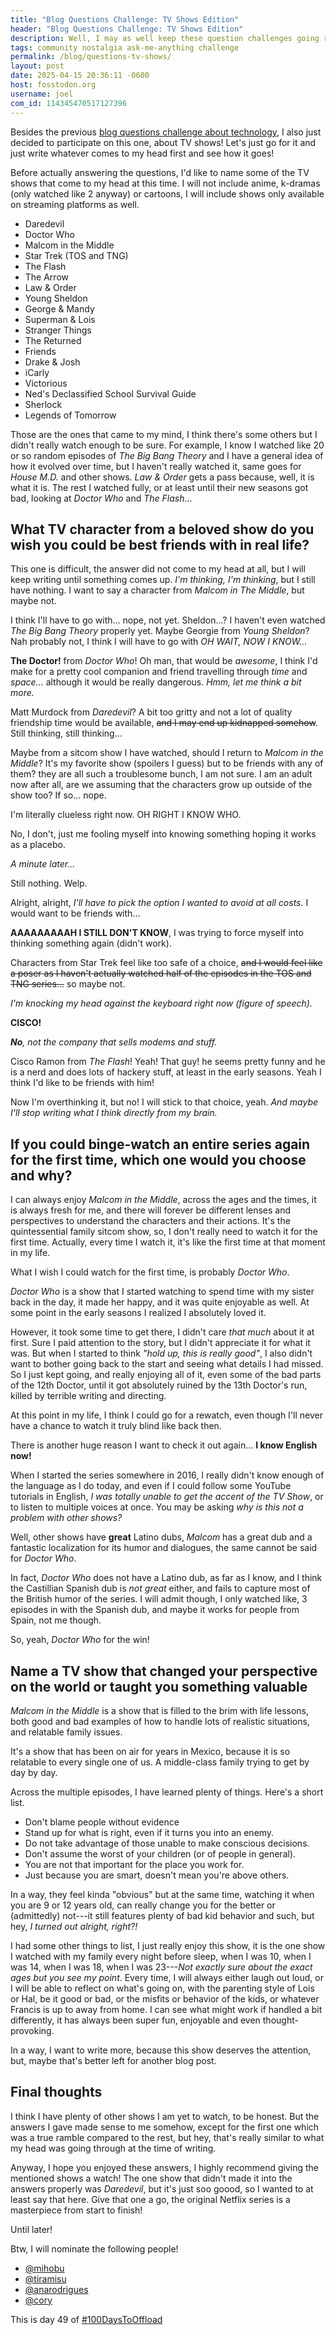 ```yaml
---
title: "Blog Questions Challenge: TV Shows Edition"
header: "Blog Questions Challenge: TV Shows Edition"
description: Well, I may as well keep these question challenges going right? This time, TV Shows!
tags: community nostalgia ask-me-anything challenge
permalink: /blog/questions-tv-shows/
layout: post
date: 2025-04-15 20:36:11 -0600
host: fosstodon.org
username: joel
com_id: 114345470517127396
---
```

Besides the previous [blog questions challenge about technology](/blog/blog-questions-technology-edition), I also just decided to participate on this one, about TV shows! Let's just go for it and just write whatever comes to my head first and see how it goes!

Before actually answering the questions, I'd like to name some of the TV shows that come to my head at this time. I will not include anime, k-dramas (only watched like 2 anyway) or cartoons, I will include shows only available on streaming platforms as well.

- Daredevil
- Doctor Who
- Malcom in the Middle
- Star Trek (TOS and TNG)
- The Flash
- The Arrow
- Law & Order
- Young Sheldon
- George & Mandy
- Superman & Lois
- Stranger Things
- The Returned
- Friends
- Drake & Josh
- iCarly
- Victorious
- Ned's Declassified School Survival Guide
- Sherlock
- Legends of Tomorrow

Those are the ones that came to my mind, I think there's some others but I didn't really watch enough to be sure. For example, I know I watched like 20 or so random episodes of *The Big Bang Theory* and I have a general idea of how it evolved over time, but I haven't really watched it, same goes for *House M.D.* and other shows. *Law & Order* gets a pass because, well, it is what it is. The rest I watched fully, or at least until their new seasons got bad, looking at *Doctor Who* and *The Flash*...

## What TV character from a beloved show do you wish you could be best friends with in real life?

This one is difficult, the answer did not come to my head at all, but I will keep writing until something comes up. *I'm thinking, I'm thinking*, but I still have nothing. I want to say a character from *Malcom in The Middle*, but maybe not.

I think I'll have to go with... nope, not yet. Sheldon...? I haven't even watched *The Big Bang Theory* properly yet. Maybe Georgie from *Young Sheldon*? Nah probably not, I think I will have to go with *OH WAIT, NOW I KNOW...*

**The Doctor!** from *Doctor Who*! Oh man, that would be *awesome*, I think I'd make for a pretty cool companion and friend travelling through *time* and *space...* although it would be really dangerous. *Hmm, let me think a bit more.*

Matt Murdock from *Daredevil*? A bit too gritty and not a lot of quality friendship time would be available, ~~and I may end up kidnapped somehow~~. Still thinking, still thinking...

Maybe from a sitcom show I have watched, should I return to *Malcom in the Middle*? It's my favorite show (spoilers I guess) but to be friends with any of them? they are all such a troublesome bunch, I am not sure. I am an adult now after all, are we assuming that the characters grow up outside of the show too? If so... nope.

I'm literally clueless right now. OH RIGHT I KNOW WHO.

No, I don't, just me fooling myself into knowing something hoping it works as a placebo.

*A minute later...*

Still nothing. Welp.

Alright, alright, *I'll have to pick the option I wanted to avoid at all costs*. I would want to be friends with...

**AAAAAAAAAH I STILL DON'T KNOW**, I was trying to force myself into thinking something again (didn't work).

Characters from Star Trek feel like too safe of a choice, ~~and I would feel like a poser as I haven't actually watched half of the episodes in the TOS and TNG series...~~ so maybe not.

*I'm knocking my head against the keyboard right now (figure of speech).*

**CISCO!**

_**No**, not the company that sells modems and stuff._

Cisco Ramon from *The Flash*! Yeah! That guy! he seems pretty funny and he is a nerd and does lots of hackery stuff, at least in the early seasons. Yeah I think I'd like to be friends with him!

Now I'm overthinking it, but no! I will stick to that choice, yeah. *And maybe I'll stop writing what I think directly from my brain.*

## If you could binge-watch an entire series again for the first time, which one would you choose and why?

I can always enjoy *Malcom in the Middle*, across the ages and the times, it is always fresh for me, and there will forever be different lenses and perspectives to understand the characters and their actions. It's the quintessential family sitcom show, so, I don't really need to watch it for the first time. Actually, every time I watch it, it's like the first time at that moment in my life.

What I wish I could watch for the first time, is probably *Doctor Who*.

*Doctor Who* is a show that I started watching to spend time with my sister back in the day, it made her happy, and it was quite enjoyable as well. At some point in the early seasons I realized I absolutely loved it.

However, it took some time to get there, I didn't care *that much* about it at first. Sure I paid attention to the story, but I didn't appreciate it for what it was. But when I started to think *"hold up, this is really good"*, I also didn't want to bother going back to the start and seeing what details I had missed. So I just kept going, and really enjoying all of it, even some of the bad parts of the 12th Doctor, until it got absolutely ruined by the 13th Doctor's run, killed by terrible writing and directing.

At this point in my life, I think I could go for a rewatch, even though I'll never have a chance to watch it truly blind like back then.

There is another huge reason I want to check it out again... **I know English now!**

When I started the series somewhere in 2016, I really didn't know enough of the language as I do today, and even if I could follow some YouTube tutorials in English, *I was totally unable to get the accent of the TV Show*, or to listen to multiple voices at once. You may be asking *why is this not a problem with other shows?*

Well, other shows have **great** Latino dubs, *Malcom* has a great dub and a fantastic localization for its humor and dialogues, the same cannot be said for *Doctor Who*. 

In fact, *Doctor Who* does not have a Latino dub, as far as I know, and I think the Castillian Spanish dub is *not great* either, and fails to capture most of the British humor of the series. I will admit though, I only watched like, 3 episodes in with the Spanish dub, and maybe it works for people from Spain, not me though.

So, yeah, *Doctor Who* for the win!

## Name a TV show that changed your perspective on the world or taught you something valuable

*Malcom in the Middle* is a show that is filled to the brim with life lessons, both good and bad examples of how to handle lots of realistic situations, and relatable family issues.

It's a show that has been on air for years in Mexico, because it is so relatable to every single one of us. A middle-class family trying to get by day by day.

Across the multiple episodes, I have learned plenty of things. Here's a short list.

- Don't blame people without evidence
- Stand up for what is right, even if it turns you into an enemy.
- Do not take advantage of those unable to make conscious decisions.
- Don't assume the worst of your children (or of people in general).
- You are not that important for the place you work for.
- Just because you are smart, doesn't mean you're above others.

In a way, they feel kinda "obvious" but at the same time, watching it when you are 9 or 12 years old, can really change you for the better or (admittedly) not---it still features plenty of bad kid behavior and such, but hey, *I turned out alright, right?!*

I had some other things to list, I just really enjoy this show, it is the one show I watched with my family every night before sleep, when I was 10, when I was 14, when I was 18, when I was 23---*Not exactly sure about the exact ages but you see my point*. Every time, I will always either laugh out loud, or I will be able to reflect on what's going on, with the parenting style of Lois or Hal, be it good or bad, or the misfits or behavior of the kids, or whatever Francis is up to away from home. I can see what might work if handled a bit differently, it has always been super fun, enjoyable and even thought-provoking.

In a way, I want to write more, because this show deserves the attention, but, maybe that's better left for another blog post.

## Final thoughts

I think I have plenty of other shows I am yet to watch, to be honest. But the answers I gave made sense to me somehow, except for the first one which was a true ramble compared to the rest, but hey, that's really similar to what my head was going through at the time of writing.

Anyway, I hope you enjoyed these answers, I highly recommend giving the mentioned shows a watch! The one show that didn't made it into the answers properly was *Daredevil*, but it's just soo goood, so I wanted to at least say that here. Give that one a go, the original Netflix series is a masterpiece from start to finish!

Until later!

Btw, I will nominate the following people!

- [@mihobu](https://mihobu.lol)
- [@tiramisu](https://tiramisu.bearblog.dev)
- [@anarodrigues](https://ohhelloana.blog)
- [@cory](https://www.coryd.dev)

This is day 49 of [#100DaysToOffload](https://100daystooffload.com)
